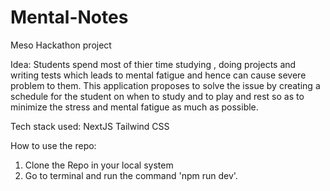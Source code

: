 # Mental-Notes

Meso Hackathon project

Idea:
Students spend most of thier time studying , doing projects and writing tests which leads to mental fatigue and hence can cause severe problem to them.
This application proposes to solve the issue by creating a schedule for the student on when to study and to play and rest so as to minimize the stress and mental
fatigue as much as possible.

Tech stack used:
NextJS
Tailwind CSS

How to use the repo:

1. Clone the Repo in your local system
2. Go to terminal and run the command 'npm run dev'.
